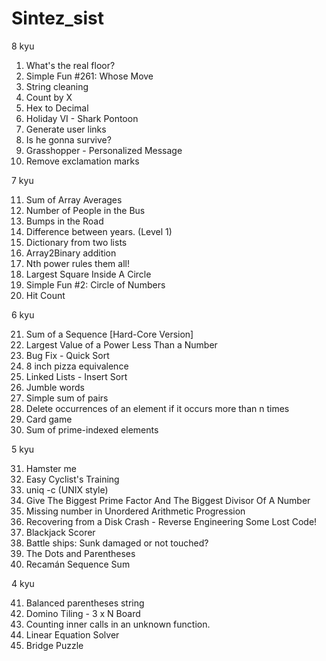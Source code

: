# Sintez_sist
8 kyu

1. What's the real floor?
2. Simple Fun #261: Whose Move
3. String cleaning
4. Count by X
5. Hex to Decimal
6. Holiday VI - Shark Pontoon
7. Generate user links
8. Is he gonna survive?
9. Grasshopper - Personalized Message
10. Remove exclamation marks

7 kyu

11. Sum of Array Averages
12. Number of People in the Bus
13. Bumps in the Road
14. Difference between years. (Level 1)
15. Dictionary from two lists
16. Array2Binary addition
17. Nth power rules them all!
18. Largest Square Inside A Circle
19. Simple Fun #2: Circle of Numbers
20. Hit Count

6 kyu

21. Sum of a Sequence [Hard-Core Version]
22. Largest Value of a Power Less Than a Number
23. Bug Fix - Quick Sort
24. 8 inch pizza equivalence
25. Linked Lists - Insert Sort
26. Jumble words
27. Simple sum of pairs
28. Delete occurrences of an element if it occurs more than n times
29. Card game
30. Sum of prime-indexed elements

5 kyu

31. Hamster me
32. Easy Cyclist's Training
33. uniq -c (UNIX style)
34. Give The Biggest Prime Factor And The Biggest Divisor Of A Number
35. Missing number in Unordered Arithmetic Progression
36. Recovering from a Disk Crash - Reverse Engineering Some Lost Code!
37. Blackjack Scorer
38. Battle ships: Sunk damaged or not touched?
39. The Dots and Parentheses
40. Recamán Sequence Sum

4 kyu

41. Balanced parentheses string
42. Domino Tiling - 3 x N Board
43. Counting inner calls in an unknown function.
44. Linear Equation Solver
45. Bridge Puzzle
